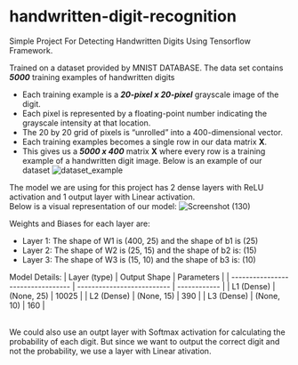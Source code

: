 # handwritten-digit-recognition
Simple Project For Detecting Handwritten Digits Using Tensorflow Framework.<br>

Trained on a dataset provided by MNIST DATABASE.
The data set contains ***5000*** training examples of handwritten digits
- Each training example is a ***20-pixel x 20-pixel*** grayscale image of the digit.
- Each pixel is represented by a floating-point number indicating the grayscale intensity at that location.
- The 20 by 20 grid of pixels is “unrolled” into a 400-dimensional vector.
- Each training examples becomes a single row in our data matrix **X**.
- This gives us a ***5000 x 400*** matrix **X** where every row is a training example of a handwritten digit image.
Below is an example of our dataset 
![dataset_example](https://github.com/user-attachments/assets/c73aba9c-b90f-422f-b654-9cb0b0494a84)

The model we are using for this project has 2 dense layers with ReLU activation and 1 output layer with Linear activation.<br>
Below is a visual representation of our model:
![Screenshot (130)](https://github.com/user-attachments/assets/b15855a1-17a6-427a-a622-966cf3db1f0c)

Weights and Biases for each layer are:
- Layer 1: The shape of W1 is (400, 25) and the shape of b1 is (25)
- Layer 2: The shape of W2 is (25, 15) and the shape of b2 is: (15)
- Layer 3: The shape of W3 is (15, 10) and the shape of b3 is: (10)


Model Details:
| Layer (type)                      | Output Shape               | Parameters   |
| --------------------------------- | -------------------------- | ------------ |
| L1 (Dense)                        | (None, 25)                 | 10025        |
| L2 (Dense)                        | (None, 15)                 | 390          |
| L3 (Dense)                        | (None, 10)                 | 160          |

<br>We could also use an outpt layer with Softmax activation for calculating the probability of each digit.
But since we want to output the correct digit and not the probability, we use a layer with Linear ativation.
